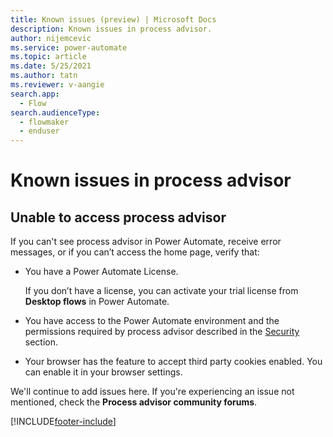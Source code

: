 ```yaml
---
title: Known issues (preview) | Microsoft Docs
description: Known issues in process advisor.
author: nijemcevic 
ms.service: power-automate
ms.topic: article
ms.date: 5/25/2021
ms.author: tatn
ms.reviewer: v-aangie
search.app: 
  - Flow
search.audienceType: 
  - flowmaker
  - enduser
---
```


# Known issues in process advisor

## Unable to access process advisor

If you can't see process advisor in Power Automate, receive error messages, or if you can’t access the home page, verify that:

- You have a Power Automate License.

   If you don’t have a license, you can activate your trial license from **Desktop flows** in Power Automate.
- You have access to the Power Automate environment and the permissions required by process advisor described in the [Security](process-advisor-security.md) section.
- Your browser has the feature to accept third party cookies enabled.
  You can enable it in your browser settings.
  
We'll continue to add issues here. If you're experiencing an issue not mentioned, check the **Process advisor community forums**.

[!INCLUDE[footer-include](includes/footer-banner.md)]